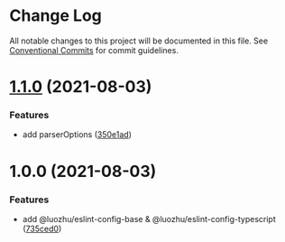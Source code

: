 # Change Log

All notable changes to this project will be documented in this file.
See [Conventional Commits](https://conventionalcommits.org) for commit guidelines.

# [1.1.0](https://github.com/youngjuning/luozhu-cli/compare/@luozhu/eslint-config-base@1.0.0...@luozhu/eslint-config-base@1.1.0) (2021-08-03)


### Features

* add parserOptions ([350e1ad](https://github.com/youngjuning/luozhu-cli/commit/350e1ad81810a6eccee520320cf8f6cfd328f9e9))





# 1.0.0 (2021-08-03)


### Features

* add @luozhu/eslint-config-base &  @luozhu/eslint-config-typescript ([735ced0](https://github.com/youngjuning/luozhu-cli/commit/735ced0962d3148df9b9d87fd4919a1039074a90))
